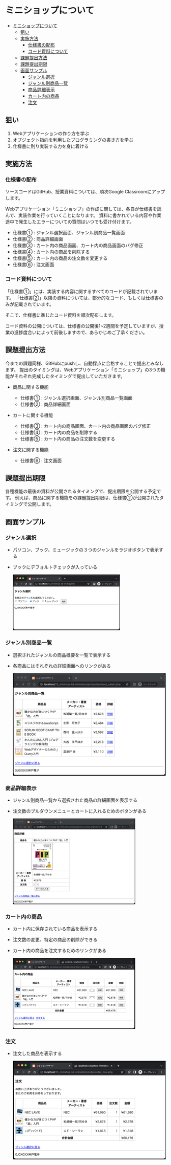 ﻿# ミニショップについて

- [ミニショップについて](#ミニショップについて)
  - [狙い](#狙い)
  - [実施方法](#実施方法)
    - [仕様書の配布](#仕様書の配布)
    - [コード資料について](#コード資料について)
  - [課題提出方法](#課題提出方法)
  - [課題提出期限](#課題提出期限)
  - [画面サンプル](#画面サンプル)
    - [ジャンル選択](#ジャンル選択)
    - [ジャンル別商品一覧](#ジャンル別商品一覧)
    - [商品詳細表示](#商品詳細表示)
    - [カート内の商品](#カート内の商品)
    - [注文](#注文)

## 狙い

1. Webアプリケーションの作り方を学ぶ
1. オブジェクト指向を利用したプログラミングの書き方を学ぶ
1. 仕様書に則り実装する力を身に着ける

## 実施方法

### 仕様書の配布

ソースコードはGitHub、授業資料については、順次Google Classroomにアップします。

Webアプリケーション「ミニショップ」の作成に関しては、各自が仕様書を読んで、実装作業を行っていくことになります。
資料に書かれている内容や作業途中で発生したエラーについての質問はいつでも受け付けます。

- 仕様書① : ジャンル選択画面、ジャンル別商品一覧画面
- 仕様書② : 商品詳細画面
- 仕様書③ : カート内の商品画面、カート内の商品画面のバグ修正
- 仕様書④ : カート内の商品を削除する
- 仕様書⑤ : カート内の商品の注文数を変更する
- 仕様書⑥ : 注文画面

### コード資料について

「仕様書①」には、実装する内容に関するすべてのコードが記載されています。
「仕様書②」以降の資料については、部分的なコード、もしくは仕様書のみが記載されています。

そこで、仕様書に準じたコード資料を順次配布します。

コード資料の公開については、仕様書の公開後1~2週間を予定していますが、授業の進捗度合いによって前後しますので、あらかじめご了承ください。

## 課題提出方法

今までの課題同様、GitHubにpushし、自動採点に合格することで提出とみなします。
提出のタイミングは、Webアプリケーション「ミニショップ」の3つの機能がそれぞれ完成したタイミングで提出していただきます。

- 商品に関する機能
  - 仕様書① : ジャンル選択画面、ジャンル別商品一覧画面
  - 仕様書② : 商品詳細画面

- カートに関する機能
  - 仕様書③ : カート内の商品画面、カート内の商品画面のバグ修正
  - 仕様書④ : カート内の商品を削除する
  - 仕様書⑤ : カート内の商品の注文数を変更する

- 注文に関する機能
  - 仕様書⑥ : 注文画面

## 課題提出期限

各種機能の最後の資料が公開されるタイミングで、提出期限を公開する予定です。
例えば、商品に関する機能をの課題提出期限は、仕様書②が公開されたタイミングで公開します。

## 画面サンプル

### ジャンル選択

- パソコン、ブック、ミュージックの３つのジャンルをラジオボタンで表示する
- ブックにデフォルトチェックが入っている
  
  <img src="./images/index_display.png" width="70%">

### ジャンル別商品一覧

- 選択されたジャンルの商品概要を一覧で表示する
- 各商品にはそれぞれの詳細画面へのリンクがある
  
  ![](./images/product_select_display.png)

### 商品詳細表示

- ジャンル別商品一覧から選択された商品の詳細画面を表示する
- 注文数のプルダウンメニューとカートに入れるためのボタンがある
  
  <img src="./images/product_detail_display.png" width="80%">

### カート内の商品

- カート内に保存されている商品を表示する
- 注文数の変更、特定の商品の削除ができる
- カート内の商品を注文するためのリンクがある
  
  <img src="./images/cart_list_display.png" width="80%">

### 注文

- 注文した商品を表示する
  
  ![](./images/order_now_display.png)
